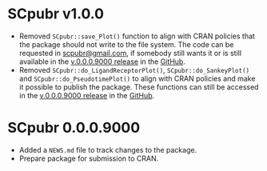 # SCpubr v1.0.0
- Removed `SCpubr::save_Plot()` function to align with CRAN policies that the package should not write to the file system. The code can be requested in scpubr@gmail.com, if somebody still wants it or is still available in the [v.0.0.0.9000 release](https://github.com/enblacar/SCpubr/releases/tag/v.0.0.0.9000) in the [GitHub](https://github.com/enblacar/SCpubr).
- Removed `SCpubr::do_LigandReceptorPlot()`, `SCpubr::do_SankeyPlot()` and `SCpubr::do_PseudotimePlot()` to align with CRAN policies and make it possible to publish the package. These functions can still be accessed in the [v.0.0.0.9000 release](https://github.com/enblacar/SCpubr/releases/tag/v.0.0.0.9000) in the [GitHub](https://github.com/enblacar/SCpubr).

# SCpubr 0.0.0.9000

- Added a `NEWS.md` file to track changes to the package.
- Prepare package for submission to CRAN.
